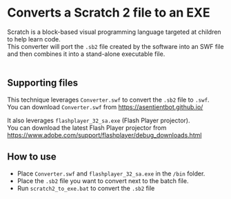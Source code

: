 # Converts a Scratch 2 file to an EXE 

Scratch is a block-based visual programming language targeted at children to help learn code.<br>
This converter will port the `.sb2` file created by the software into an SWF file and then combines it into a stand-alone executable file.<br><br>

## Supporting files
This technique leverages `Converter.swf` to convert the `.sb2` file to `.swf`.<br>
You can download `Converter.swf` from https://asentientbot.github.io/ <br>

It also leverages `flashplayer_32_sa.exe` (Flash Player projector).<br>
You can download the latest Flash Player projector from https://www.adobe.com/support/flashplayer/debug_downloads.html <br>

## How to use
- Place `Converter.swf` and `flashplayer_32_sa.exe` in the `/bin` folder.
- Place the `.sb2` file you want to convert next to the batch file.
- Run `scratch2_to_exe.bat` to convert the `.sb2` file
